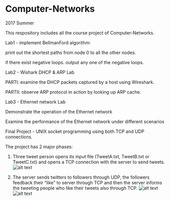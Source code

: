 # Computer-Networks

2017 Summer

This respository includes all the course project of Computer-Networks.


Lab1 - implement BellmanFord algorithm:
       
  print out the shortest paths from node 0 to all the other nodes.
       
  if there exist negative loops. output any one of the negative loops.<br />  
       
Lab2 - Wishark DHCP & ARP Lab

  PARTI:  examine the DHCP packets captured by a host using Wireshark. 
       
  PARTII: observe ARP protocol in action by looking up ARP cache.
<br />      
     
     
Lab3 - Ethernet network Lab

  Demonstrate the operation of the Ethernet network 
       
  Examine the performance of the Ethernet network under different scenarios
       


Final Project - UNIX socket programming using both TCP and UDP connections.

  The project has 2 major phases: 
      
   1) Three tweet person opens its input file (TweetA.txt, TweetB.txt or TweetC.txt) and opens a TCP connection with the server to send tweets.  
   ![alt text](http://www-scf.usc.edu/~liuxinyu/cn_final_phase1.png)
      
   2) The server sends twitters to followers through UDP, 
      the followers feedback their “like” to server through TCP and then the server informs the tweeting people who like their tweets also through TCP. 
   ![alt text](http://www-scf.usc.edu/~liuxinyu/cn_final_phase2_1.png)
   ![alt text](http://www-scf.usc.edu/~liuxinyu/cn_final_phase2_2.png)
    
 
